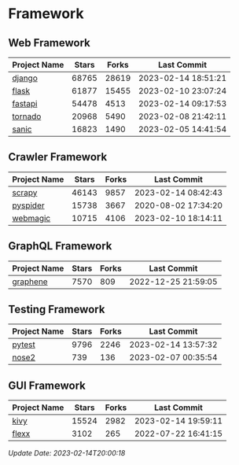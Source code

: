 # Framework

## Web Framework
| Project Name | Stars | Forks | Last Commit |
| ------------ | ----- | ----- | ----------- |
| [django](https://github.com/django/django) | 68765 | 28619 | 2023-02-14 18:51:21 |
| [flask](https://github.com/pallets/flask) | 61877 | 15455 | 2023-02-10 23:07:24 |
| [fastapi](https://github.com/tiangolo/fastapi) | 54478 | 4513 | 2023-02-14 09:17:53 |
| [tornado](https://github.com/tornadoweb/tornado) | 20968 | 5490 | 2023-02-08 21:42:11 |
| [sanic](https://github.com/sanic-org/sanic) | 16823 | 1490 | 2023-02-05 14:41:54 |

## Crawler Framework
| Project Name | Stars | Forks | Last Commit |
| ------------ | ----- | ----- | ----------- |
| [scrapy](https://github.com/scrapy/scrapy) | 46143 | 9857 | 2023-02-14 08:42:43 |
| [pyspider](https://github.com/binux/pyspider) | 15738 | 3667 | 2020-08-02 17:34:20 |
| [webmagic](https://github.com/code4craft/webmagic) | 10715 | 4106 | 2023-02-10 18:14:11 |

## GraphQL Framework
| Project Name | Stars | Forks | Last Commit |
| ------------ | ----- | ----- | ----------- |
| [graphene](https://github.com/graphql-python/graphene) | 7570 | 809 | 2022-12-25 21:59:05 |

## Testing Framework
| Project Name | Stars | Forks | Last Commit |
| ------------ | ----- | ----- | ----------- |
| [pytest](https://github.com/pytest-dev/pytest) | 9796 | 2246 | 2023-02-14 13:57:32 |
| [nose2](https://github.com/nose-devs/nose2) | 739 | 136 | 2023-02-07 00:35:54 |

## GUI Framework
| Project Name | Stars | Forks | Last Commit |
| ------------ | ----- | ----- | ----------- |
| [kivy](https://github.com/kivy/kivy) | 15524 | 2982 | 2023-02-14 19:59:11 |
| [flexx](https://github.com/flexxui/flexx) | 3102 | 265 | 2022-07-22 16:41:15 |

*Update Date: 2023-02-14T20:00:18*